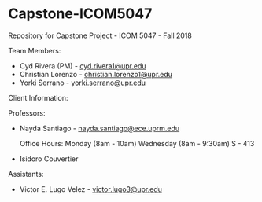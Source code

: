 # Capstone-ICOM5047
Repository for Capstone Project - ICOM 5047 - Fall 2018

Team Members: 
 - Cyd Rivera (PM)   - cyd.rivera1@upr.edu
 - Christian Lorenzo - christian.lorenzo1@upr.edu
 - Yorki Serrano     - yorki.serrano@upr.edu
 
Client Information:


 
Professors:
 - Nayda Santiago - nayda.santiago@ece.uprm.edu
 
   Office Hours: Monday (8am - 10am)
                 Wednesday (8am - 9:30am)
                 S - 413

 - Isidoro Couvertier
 
Assistants: 
 - Victor E. Lugo Velez - victor.lugo3@upr.edu

 
